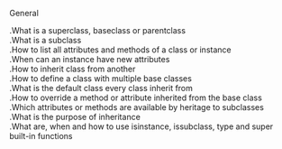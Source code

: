 General

.What is a superclass, baseclass or parentclass\
.What is a subclass\
.How to list all attributes and methods of a class or instance\
.When can an instance have new attributes\
.How to inherit class from another\
.How to define a class with multiple base classes\
.What is the default class every class inherit from\
.How to override a method or attribute inherited from the base class\
.Which attributes or methods are available by heritage to subclasses\
.What is the purpose of inheritance\
.What are, when and how to use isinstance, issubclass, type and super built-in functions
